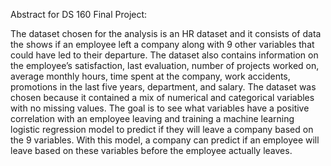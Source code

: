 Abstract for DS 160 Final Project:

The dataset chosen for the analysis is an HR dataset and it consists of data the shows if an employee left a company 
along with 9 other variables that could have led to their departure. The dataset also contains information on the 
employee’s satisfaction, last evaluation, number of projects worked on, average monthly hours, time spent at the 
company, work accidents, promotions in the last five years, department, and salary. The dataset was chosen because 
it contained a mix of numerical and categorical variables with no missing values. The goal is to see what variables 
have a positive correlation with an employee leaving and training a machine learning logistic regression model to 
predict if they will leave a company based on the 9 variables. With this model, a company can predict if an 
employee will leave based on these variables before the employee actually leaves.
